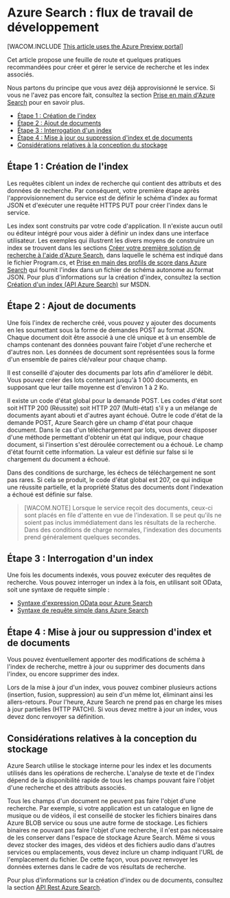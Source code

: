 ﻿<properties 
	pageTitle="Service de recherche : workflow pour les développeurs" 
	description="Service de recherche : workflow pour les développeurs" 
	services="search" 
	documentationCenter="" 
	authors="HeidiSteen" 
	manager="mblythe" 
	editor=""/>

<tags 
	ms.service="search" 
	ms.devlang="rest-api" 
	ms.workload="search" 
	ms.topic="article" 
	ms.tgt_pltfrm="na" 
	ms.date="01/16/2015" 
	ms.author="heidist"/>

# Azure Search : flux de travail de développement

[WACOM.INCLUDE [This article uses the Azure Preview portal](../includes/preview-portal-note.md)]

Cet article propose une feuille de route et quelques pratiques recommandées pour créer et gérer le service de recherche et les index associés. 

Nous partons du principe que vous avez déjà approvisionné le service. Si vous ne l'avez pas encore fait, consultez la section [Prise en main d'Azure Search](search-get-started.md) pour en savoir plus.

+ [Étape 1 : Création de l'index](#sub-1)
+ [Étape 2 : Ajout de documents](#sub-2)
+ [Étape 3 : Interrogation d'un index](#sub-3)
+ [Étape 4 : Mise à jour ou suppression d'index et de documents](#sub-4)
+ [Considérations relatives à la conception du stockage](#sub-5)


<h2 id="sub-1">Étape 1 : Création de l'index</h2>

Les requêtes ciblent un index de recherche qui contient des attributs et des données de recherche. Par conséquent, votre première étape après l'approvisionnement du service est de définir le schéma d'index au format JSON et d'exécuter une requête HTTPS PUT pour créer l'index dans le service. 

Les index sont construits par votre code d'application. Il n'existe aucun outil ou éditeur intégré pour vous aider à définir un index dans une interface utilisateur. Les exemples qui illustrent les divers moyens de construire un index se trouvent dans les sections [Créer votre première solution de recherche à l'aide d'Azure Search](search-create-first-solution.md), dans laquelle le schéma est indiqué dans le fichier Program.cs, et [Prise en main des profils de score dans Azure Search](search-get-started-scoring-profiles.md) qui fournit l'index dans un fichier de schéma autonome au format JSON. Pour plus d'informations sur la création d'index, consultez la section [Création d'un index (API Azure Search)](http://msdn.microsoft.com/library/dn798941.aspx) sur MSDN.

<h2 id="sub-2">Étape 2 : Ajout de documents</h2>

Une fois l'index de recherche créé, vous pouvez y ajouter des documents en les soumettant sous la forme de demandes POST au format JSON. Chaque document doit être associé à une clé unique et à un ensemble de champs contenant des données pouvant faire l'objet d'une recherche et d'autres non. Les données de document sont représentées sous la forme d'un ensemble de paires clé/valeur pour chaque champ.

Il est conseillé d'ajouter des documents par lots afin d'améliorer le débit. Vous pouvez créer des lots contenant jusqu'à 1 000 documents, en supposant que leur taille moyenne est d'environ 1 à 2 Ko.

Il existe un code d'état global pour la demande POST. Les codes d'état sont soit HTTP 200 (Réussite) soit HTTP 207 (Multi-état) s'il y a un mélange de documents ayant abouti et d'autres ayant échoué. Outre le code d'état de la demande POST, Azure Search gère un champ d'état pour chaque document. Dans le cas d'un téléchargement par lots, vous devez disposer d'une méthode permettant d'obtenir un état qui indique, pour chaque document, si l'insertion s'est déroulée correctement ou a échoué. Le champ d'état fournit cette information. La valeur est définie sur false si le chargement du document a échoué.

Dans des conditions de surcharge, les échecs de téléchargement ne sont pas rares. Si cela se produit, le code d'état global est 207, ce qui indique une réussite partielle, et la propriété Status des documents dont l'indexation a échoué est définie sur false.

> [WACOM.NOTE] Lorsque le service reçoit des documents, ceux-ci sont placés en file d'attente en vue de l'indexation. Il se peut qu'ils ne soient pas inclus immédiatement dans les résultats de la recherche. Dans des conditions de charge normales, l'indexation des documents prend généralement quelques secondes.


<h2 id="sub-3">Étape 3 : Interrogation d'un index</h2>

Une fois les documents indexés, vous pouvez exécuter des requêtes de recherche. Vous pouvez interroger un index à la fois, en utilisant soit OData, soit une syntaxe de requête simple :

+	[Syntaxe d'expression OData pour Azure Search](http://msdn.microsoft.com/library/dn798921.aspx)
+	[Syntaxe de requête simple dans Azure Search](http://msdn.microsoft.com/library/dn798920.aspx)

<h2 id="sub-4">Étape 4 : Mise à jour ou suppression d'index et de documents</h2>

Vous pouvez éventuellement apporter des modifications de schéma à l'index de recherche, mettre à jour ou supprimer des documents dans l'index, ou encore supprimer des index.

Lors de la mise à jour d'un index, vous pouvez combiner plusieurs actions (insertion, fusion, suppression) au sein d'un même lot, éliminant ainsi les allers-retours. Pour l'heure, Azure Search ne prend pas en charge les mises à jour partielles (HTTP PATCH). Si vous devez mettre à jour un index, vous devez donc renvoyer sa définition.

<h2 id="sub-5">Considérations relatives à la conception du stockage</h2>

Azure Search utilise le stockage interne pour les index et les documents utilisés dans les opérations de recherche. L'analyse de texte et de l'index dépend de la disponibilité rapide de tous les champs pouvant faire l'objet d'une recherche et des attributs associés.

Tous les champs d'un document ne peuvent pas faire l'objet d'une recherche. Par exemple, si votre application est un catalogue en ligne de musique ou de vidéos, il est conseillé de stocker les fichiers binaires dans Azure BLOB service ou sous une autre forme de stockage. Les fichiers binaires ne pouvant pas faire l'objet d'une recherche, il n'est pas nécessaire de les conserver dans l'espace de stockage Azure Search. Même si vous devez stocker des images, des vidéos et des fichiers audio dans d'autres services ou emplacements, vous devez inclure un champ indiquant l'URL de l'emplacement du fichier. De cette façon, vous pouvez renvoyer les données externes dans le cadre de vos résultats de recherche. 

Pour plus d'informations sur la création d'index ou de documents, consultez la section [API Rest Azure Search](http://msdn.microsoft.com/library/dn798935.aspx).


<!--Anchors-->
[Étape 1 : Création de l'index]: #sub-1
[Étape 2 : Ajout de documents]: #sub-2
[Étape 3 : Interrogation d'un index]: #sub-3
[Étape 4 : Mise à jour ou suppression d'index et de documents]: #sub-4
[Choix d'une banque de documents]: #sub-5


<!--Image references-->

<!--Link references-->
[Prise en main d'Azure Search]: ../search-get-started/
[Gestion de votre service de recherche sur Microsoft Azure]: ../search-manage/
[Création de votre première solution de recherche à l'aide du service Azure Search]: ../search-create-first-solution/


<!--HONumber=46--> 
